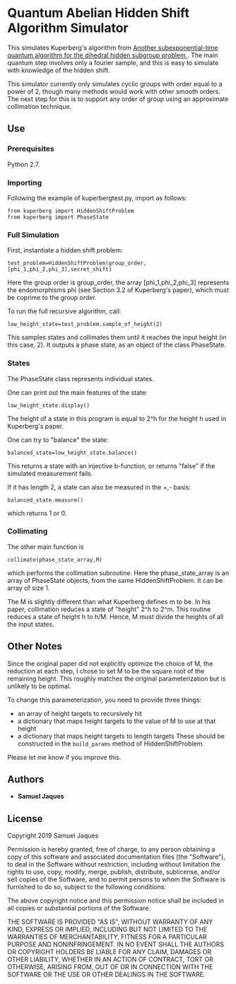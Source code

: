 # Quantum Abelian Hidden Shift Algorithm Simulator

This simulates Kuperberg's algorithm from [Another subexponential-time quantum algorithm for the dihedral hidden subgroup problem
](https://arxiv.org/abs/1112.3333). The main quantum step involves only a fourier sample, and this is easy to simulate with knowledge
of the hidden shift. 

This simulator currently only simulates cyclic groups with order equal to a power of 2, though many methods would work 
with other smooth orders. The next step for this is to support any order of group using an approximate collimation technique.

## Use


### Prerequisites

Python 2.7.

### Importing

Following the example of kuperbergtest.py, import as follows:

```
from kuperberg import HiddenShiftProblem
from kuperberg import PhaseState
```

### Full Simulation

First, instantiate a hidden shift problem:
```
test_problem=HiddenShiftProblem(group_order,[phi_1,phi_2,phi_3],secret_shift)
```
Here the group order is group_order, the array [phi_1,phi_2,phi_3] represents the endomorphisms
phi (see Section 3.2 of Kuperberg's paper), which must be coprime to the group order.

To run the full recursive algorithm, call:
```
low_height_state=test_problem.sample_of_height(2)
```
This samples states and collimates them until it reaches the input height (in this case, 2).
It outputs a phase state, as an object of the class PhaseState.

### States

The PhaseState class represents individual states.

One can print out the main features of the state:
```
low_height_state.display()
```
The height of a state in this program is equal to 2^h for the height h used in Kuperberg's paper.

One can try to "balance" the state:
```
balanced_state=low_height_state.balance()
```
This returns a state with an injective b-function, or returns "false" if the simulated measurement fails.

If it has length 2, a state can also be measured in the +,- basis:
```
balanced_state.measure()
```
which returns 1 or 0.

### Collimating

The other main function is 
```
collimate(phase_state_array,M)
```
which performs the collimation subroutine. Here the phase_state_array is an array of PhaseState objects,
from the same HiddenShiftProblem. It can be array of size 1. 

The M is slightly different than what Kuperberg defines m to be. In his paper, collimation reduces 
a state of "height" 2^h to 2^m. This routine reduces a state of height h to h/M. Hence, M must 
divide the heights of all the input states. 

## Other Notes

Since the original paper did not explicitly optimize the choice of M, the reduction at each step,
I chose to set M to be the square root of the remaining height. This roughly matches the original
parameterization but is unlikely to be optimal.

To change this parameterization, you need to provide three things:
 * an array of height targets to recursively hit
 * a dictionary that maps height targets to the value of M to use at that height
 * a dictionary that maps height targets to length targets
These should be constructed in the `build_params` method of HiddenShiftProblem. 

Please let me know if you improve this.

## Authors

* **Samuel Jaques**

## License

Copyright 2019 Samuel Jaques

Permission is hereby granted, free of charge, to any person obtaining a copy of this software and associated documentation files (the "Software"), to deal in the Software without restriction, including without limitation the rights to use, copy, modify, merge, publish, distribute, sublicense, and/or sell copies of the Software, and to permit persons to whom the Software is furnished to do so, subject to the following conditions:

The above copyright notice and this permission notice shall be included in all copies or substantial portions of the Software.

THE SOFTWARE IS PROVIDED "AS IS", WITHOUT WARRANTY OF ANY KIND, EXPRESS OR IMPLIED, INCLUDING BUT NOT LIMITED TO THE WARRANTIES OF MERCHANTABILITY, FITNESS FOR A PARTICULAR PURPOSE AND NONINFRINGEMENT. IN NO EVENT SHALL THE AUTHORS OR COPYRIGHT HOLDERS BE LIABLE FOR ANY CLAIM, DAMAGES OR OTHER LIABILITY, WHETHER IN AN ACTION OF CONTRACT, TORT OR OTHERWISE, ARISING FROM, OUT OF OR IN CONNECTION WITH THE SOFTWARE OR THE USE OR OTHER DEALINGS IN THE SOFTWARE.
